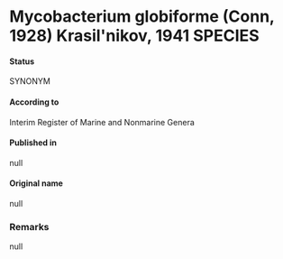 # Mycobacterium globiforme (Conn, 1928) Krasil'nikov, 1941 SPECIES

#### Status
SYNONYM

#### According to
Interim Register of Marine and Nonmarine Genera

#### Published in
null

#### Original name
null

### Remarks
null
